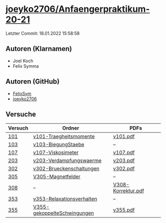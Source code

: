 # [joeyko2706/Anfaengerpraktikum-20-21](https://github.com/joeyko2706/Anfaengerpraktikum-20-21)

Letzter Commit: 18.01.2022 15:58:58

## Autoren (Klarnamen)
- Joel Koch
- Felix Symma

## Autoren (GitHub)
- [FelixSym](https://github.com/FelixSym)
- [joeyko2706](https://github.com/joeyko2706)

## Versuche

|        Versuch         |                                                          Ordner                                                           |                                                                              PDFs                                                                               |
|------------------------|---------------------------------------------------------------------------------------------------------------------------|-----------------------------------------------------------------------------------------------------------------------------------------------------------------|
|[101](../../versuch/101)|[v101-Traegheitsmomente](https://github.com/joeyko2706/Anfaengerpraktikum-20-21/tree/main/v101-Traegheitsmomente)          |[v101.pdf](https://docs.google.com/viewer?url=https://raw.githubusercontent.com/joeyko2706/Anfaengerpraktikum-20-21/main/Protokolle/v101.pdf)                    |
|[103](../../versuch/103)|[v103-BiegungStaebe](https://github.com/joeyko2706/Anfaengerpraktikum-20-21/tree/main/v103-BiegungStaebe)                  |–                                                                                                                                                                |
|[107](../../versuch/107)|[v107-Viskosimeter](https://github.com/joeyko2706/Anfaengerpraktikum-20-21/tree/main/v107-Viskosimeter)                    |[v107.pdf](https://docs.google.com/viewer?url=https://raw.githubusercontent.com/joeyko2706/Anfaengerpraktikum-20-21/main/Protokolle/v107.pdf)                    |
|[203](../../versuch/203)|[v203-Verdampfungswaerme](https://github.com/joeyko2706/Anfaengerpraktikum-20-21/tree/main/v203-Verdampfungswaerme)        |[v203.pdf](https://docs.google.com/viewer?url=https://raw.githubusercontent.com/joeyko2706/Anfaengerpraktikum-20-21/main/Protokolle/v203.pdf)                    |
|[302](../../versuch/302)|[v302-Brueckenschaltungen](https://github.com/joeyko2706/Anfaengerpraktikum-20-21/tree/main/v302-Brueckenschaltungen)      |[v302.pdf](https://docs.google.com/viewer?url=https://raw.githubusercontent.com/joeyko2706/Anfaengerpraktikum-20-21/main/Protokolle/v302.pdf)                    |
|[305](../../versuch/305)|[V305-Magnetfelder](https://github.com/joeyko2706/Anfaengerpraktikum-20-21/tree/main/V305-Magnetfelder)                    |–                                                                                                                                                                |
|[308](../../versuch/308)|–                                                                                                                          |[V308-Korrektur.pdf](https://docs.google.com/viewer?url=https://raw.githubusercontent.com/joeyko2706/Anfaengerpraktikum-20-21/main/Protokolle/V308-Korrektur.pdf)|
|[353](../../versuch/353)|[v353-Relaxationsverhalten](https://github.com/joeyko2706/Anfaengerpraktikum-20-21/tree/main/v353-Relaxationsverhalten)    |–                                                                                                                                                                |
|[355](../../versuch/355)|[V355-gekoppelteSchwingungen](https://github.com/joeyko2706/Anfaengerpraktikum-20-21/tree/main/V355-gekoppelteSchwingungen)|[v355.pdf](https://docs.google.com/viewer?url=https://raw.githubusercontent.com/joeyko2706/Anfaengerpraktikum-20-21/main/Protokolle/v355.pdf)                    |
